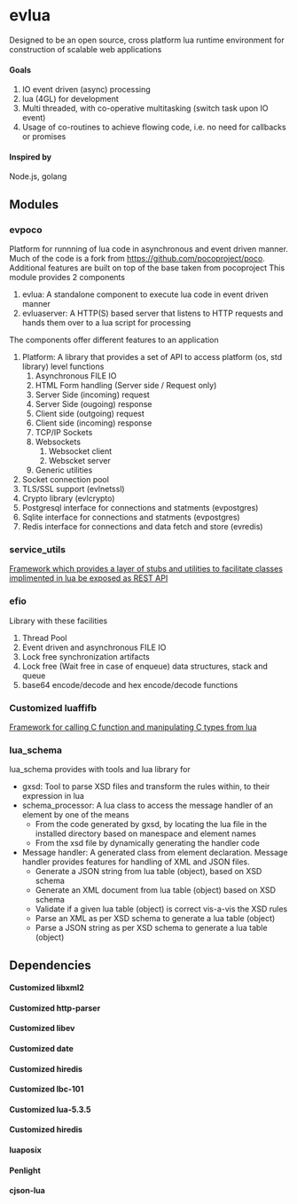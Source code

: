 # evlua

Designed to be an open source, cross platform lua runtime environment for construction of scalable web applications

#### Goals
1. IO event driven (async) processing
2. lua (4GL) for development
3. Multi threaded, with co-operative multitasking (switch task upon IO event)
4. Usage of co-routines to achieve flowing code, i.e. no need for callbacks or promises

#### Inspired by
Node.js, golang


## Modules
### evpoco
Platform for runnning of lua code in asynchronous and event driven manner.
Much of the code is a fork from https://github.com/pocoproject/poco. Additional features are built on top of the base taken from pocoproject
This module provides 2 components

1. evlua: A standalone component to execute lua code in event driven manner
2. evluaserver: A HTTP(S) based server that listens to HTTP requests and hands them over to a lua script for processing

The components offer different features to an application

1. Platform: A library that provides a set of API to access platform (os, std library) level functions
	1. Asynchronous FILE IO
	2. HTML Form handling (Server side / Request only)
	3. 	Server Side (incoming) request
	4. 	Server Side (ougoing) response
	5. Client side (outgoing) request
	6. Client side (incoming) response
	7. TCP/IP Sockets
	8. Websockets
		1. Websocket client
		2. Webscket server
	9. Generic utilities
2. Socket connection pool
3. TLS/SSL support (evlnetssl)
4. Crypto library (evlcrypto)
5. Postgresql interface for connections and statments (evpostgres)
6. Sqlite interface for connections and statments (evpostgres)
7. Redis interface for connections and data fetch and store (evredis)
 

### service_utils
[Framework which provides a layer of stubs and utilities to facilitate classes implimented in lua be exposed as REST API ](https://github.com/Tekenlight/service_utils/wiki)

### efio
Library with these facilities 

1. Thread Pool
2. Event driven and asynchronous FILE IO
3. Lock free synchronization artifacts
4. Lock free (Wait free in case of enqueue) data structures, stack and queue
5. base64 encode/decode and hex encode/decode functions


### Customized luaffifb
[Framework for calling C function and manipulating C types from lua](https://github.com/Tekenlight/luaffifb/wiki)

### lua_schema
lua_schema provides with tools and lua library for
* gxsd: Tool to parse XSD files and transform the rules within, to their expression in lua
* schema_processor: A lua class to access the message handler of an element by one of the means
	* From the code generated by gxsd, by locating the lua file in the installed directory based on manespace and element names
	* From the xsd file by dynamically generating the handler code
* Message handler: A generated class from element declaration. Message handler provides features for handling of XML and JSON files.
	* Generate a JSON string from lua table (object), based on XSD schema
	* Generate an XML document from lua table (object) based on XSD schema
	* Validate if a given lua table (object) is correct vis-a-vis the XSD rules
	* Parse an XML as per XSD schema to generate a lua table (object)
	* Parse a JSON string as per XSD schema to generate a lua table (object)


## Dependencies

#### Customized libxml2

#### Customized http-parser

#### Customized libev

#### Customized date

#### Customized hiredis

#### Customized lbc-101

#### Customized lua-5.3.5

#### Customized hiredis

#### luaposix

#### Penlight

#### cjson-lua



